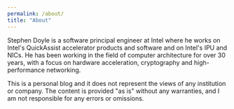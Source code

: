 ```yaml
---
permalink: /about/
title: "About"
---
```


Stephen Doyle is a software principal engineer at Intel where he works on Intel's QuickAssist accelerator products and software and on Intel's IPU and NICs. He has been working in the field of computer architecture for over 30 years, with a focus on hardware acceleration, cryptography and high-performance networking. 

This is a personal blog and it does not represent the views of any institution or company. The content is provided "as is" without any warranties, and I am not responsible for any errors or omissions.

